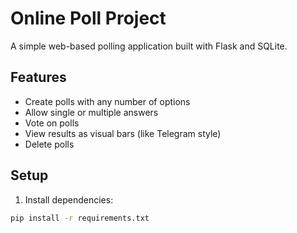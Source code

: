 # Online Poll Project

A simple web-based polling application built with Flask and SQLite.

## Features

- Create polls with any number of options
- Allow single or multiple answers
- Vote on polls
- View results as visual bars (like Telegram style)
- Delete polls

## Setup

1. Install dependencies:

```bash
pip install -r requirements.txt
 